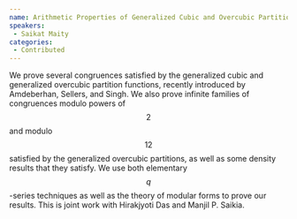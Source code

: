 ```yaml
--- 
name: Arithmetic Properties of Generalized Cubic and Overcubic Partitions 
speakers: 
 - Saikat Maity  
categories:
 - Contributed
--- 
```


We prove several congruences satisfied by the generalized cubic and generalized overcubic partition functions, recently introduced by Amdeberhan, Sellers, and Singh. We also prove infinite families of congruences modulo powers of $$2$$ and modulo $$12$$ satisfied by the generalized overcubic partitions, as well as some density results that they satisfy. We use both elementary $$q$$-series techniques as well as the theory of modular forms to prove our results. 
This is joint work with Hirakjyoti Das and Manjil P. Saikia. 

